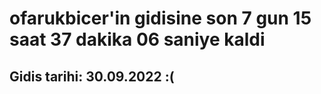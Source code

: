 # ofarukbicer'in gidisine son 7 gun 15 saat 37 dakika 06 saniye kaldi

## Gidis tarihi: 30.09.2022 :(